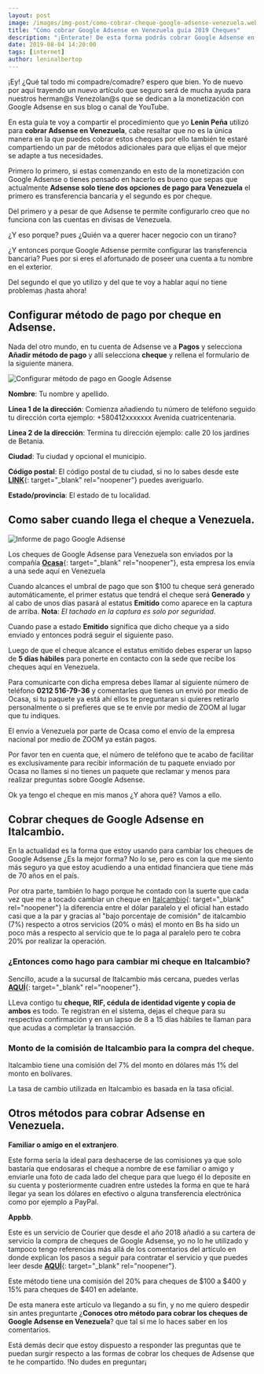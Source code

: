 ```yaml
---
layout: post
image: /images/img-post/como-cobrar-cheque-google-adsense-venezuela.webp
title: "Cómo cobrar Google Adsense en Venezuela guía 2019 Cheques"
description: "¡Enterate! De esta forma podrás cobrar Google Adsense en Venezuela. Guía 2019 actualizada para cheques"
date: 2019-08-04 14:20:00
tags: [internet]
author: leninalbertop
---
```

¡Ey! ¿Qué tal todo mi compadre/comadre? espero que bien. Yo de nuevo por aquí trayendo un nuevo artículo que seguro será de mucha ayuda para nuestros herman@s Venezolan@s que se dedican a la monetización con Google Adsense en sus blog o canal de YouTube.

En esta guía te voy a compartir el procedimiento que yo **Lenin Peña** utilizó para **cobrar Adsense en Venezuela**, cabe resaltar que no es la única manera en la que puedes cobrar estos cheques por ello también te estaré compartiendo un par de métodos adicionales para que elijas el que mejor se adapte a tus necesidades.

Primero lo primero, si estas comenzando en esto de la monetización con Google Adsense o tienes pensado en hacerlo es bueno que sepas que actualmente **Adsense solo tiene dos opciones de pago para Venezuela** el primero es transferencia bancaria y el segundo es por cheque.

Del primero y a pesar de que Adsense te permite configurarlo creo que no funciona con las cuentas en divisas de Venezuela.

¿Y eso porque? pues ¿Quién va a querer hacer negocio con un tirano?

¿Y entonces porque Google Adsense permite configurar las transferencia bancaria? Pues por si eres el afortunado de poseer una cuenta a tu nombre en el exterior.

Del segundo el que yo utilizo y del que te voy a hablar aquí no tiene problemas ¡hasta ahora!

## Configurar método de pago por cheque en Adsense.

Nada del otro mundo, en tu cuenta de Adsense ve a **Pagos** y selecciona **Añadir método de pago** y allí selecciona **cheque** y rellena el formulario de la siguiente manera.

![Configurar método de pago en Google Adsense](https://lh3.googleusercontent.com/qNB6tbBcV5pDuVxO_7UdnqIZxmbLBxBQTjfCv_5i6kN3EIFI-JJzb7j-AujwK8cZ9Y7whOt7lCuq=s768 "Configurar método de pago en Google Adsense")

**Nombre**: Tu nombre y apellido.

**Línea 1 de la dirección**: Comienza añadiendo tu número de teléfono seguido tu dirección corta ejemplo: +580412xxxxxxx Avenida cuatricentenaria.

**Línea 2 de la dirección**: Termina tu dirección ejemplo: calle 20 los jardines de Betania.

**Ciudad**: Tu ciudad y opcional el municipio.

**Código postal**: El código postal de tu ciudad, si no lo sabes desde este [**LINK**](https://codigo-postal.co/venezuela/){: target="_blank" rel="noopener"} puedes averiguarlo.

**Estado/provincia**: El estado de tu localidad.

## Como saber cuando llega el cheque a Venezuela.

![Informe de pago Google Adsense](https://lh3.googleusercontent.com/uoMZ5inISV1Av-jreoUm1tcbZmsy7Z0Od3aP5ApZuERDapLk2tkuwPQTdnMsAeZKc16ZS1YcmuST=s768 "Informe de pago Google Adsense")

Los cheques de Google Adsense para Venezuela son enviados por la compañía [**Ocasa**](http://www.ocasa.com/es/){: target="_blank" rel="noopener"}, esta empresa los envía a una sede aquí en Venezuela

Cuando alcances el umbral de pago que son $100 tu cheque será generado automáticamente, el primer estatus que tendrá el cheque será **Generado** y al cabo de unos días pasará al estatus **Emitido** como aparece en la captura de arriba. **Nota**: *El tachado en la captura es solo por seguridad*.

Cuando pase a estado **Emitido** significa que dicho cheque ya a sido enviado y entonces podrá seguir el siguiente paso.

Luego de que el cheque alcance el estatus emitido debes esperar un lapso de **5 días hábiles** para ponerte en contacto con la sede que recibe los cheques aquí en Venezuela.

Para comunicarte con dicha empresa debes llamar al siguiente número de teléfono **0212 516-79-36** y comentarles que tienes un envió por medio de Ocasa, si tu paquete ya está ahí ellos te preguntaran si quieres retirarlo personalmente o si prefieres que se te envíe por medio de ZOOM al lugar que tu indiques.

El envío a Venezuela por parte de Ocasa como el envío de la empresa nacional por medio de ZOOM ya están pagos.

Por favor ten en cuenta que, el número de teléfono que te acabo de facilitar es exclusivamente para recibir información de tu paquete enviado por Ocasa no llames si no tienes un paquete que reclamar y menos para realizar preguntas sobre Google Adsense.

Ok ya tengo el cheque en mis manos ¿Y ahora qué? Vamos a ello.

## Cobrar cheques de Google Adsense en Italcambio.

En la actualidad es la forma que estoy usando para cambiar los cheques de Google Adsense ¿Es la mejor forma? No lo se, pero es con la que me siento más seguro ya que estoy acudiendo a una entidad financiera que tiene más de 70 años en el país.

Por otra parte, también lo hago porque he contado con la suerte que cada vez que me a tocado cambiar un cheque en [Italcambio](http://www.italcambio.com/index.php){: target="_blank" rel="noopener"} la diferencia entre el dólar paralelo y el oficial han estado casi que a la par y gracias al "bajo porcentaje de comisión" de italcambio (7%) respecto a otros servicios (20% o más) el monto en Bs ha sido un poco más a respecto al servicio que te lo paga al paralelo pero te cobra 20% por realizar la operación.

### ¿Entonces como hago para cambiar mi cheque en Italcambio?

Sencillo, acude a la sucursal de Italcambio más cercana, puedes verlas [**AQUÍ**](http://www.italcambio.com/sucursales.php){: target="_blank" rel="noopener"}.

LLeva contigo tu **cheque, RIF, cédula de identidad vigente y copia de ambos** es todo. Te registran en el sistema, dejas el cheque para su respectiva confirmación y en un lapso de 8 a 15 días hábiles te llaman para que acudas a completar la transacción.

### Monto de la comisión de Italcambio para la compra del cheque.

Italcambio tiene una comisión del 7% del monto en dólares más 1% del monto en bolívares.

La tasa de cambio utilizada en Italcambio es basada en la tasa oficial.

## Otros métodos para cobrar Adsense en Venezuela.

**Familiar o amigo en el extranjero**.

Este forma sería la ideal para deshacerse de las comisiones ya que solo bastaría que endosaras el cheque a nombre de ese familiar o amigo y enviarle una foto de cada lado del cheque para que luego él lo deposite en su cuenta y posteriormente cuadren entre ustedes la forma en que te hará llegar ya sean los dólares en efectivo o alguna transferencia electrónica como por ejemplo a PayPal.

**Appbb**.

Este es un servicio de Courier que desde el año 2018 añadió a su cartera de servicio la compra de cheques de Google Adsense, yo no lo he utilizado y tampoco tengo referencias más allá de los comentarios del artículo en donde explican los pasos a seguir para contratar el servicio y que puedes leer desde [**AQUÍ**](https://www.appbb.co/google-adsense-infolinks-paypal-clickbank-con-payoneer/){: target="_blank" rel="noopener"}.

Este método tiene una comisión del 20% para cheques de $100 a $400 y 15% para cheques de $401 en adelante.

De esta manera este artículo va llegando a su fin, y no me quiero despedir sin antes preguntarte ¿**Conoces otro método para cobrar los cheques de Google Adsense en Venezuela**? que tal si me lo haces saber en los comentarios.

Está demás decir que estoy dispuesto a responder las preguntas que te puedan surgir respecto a las formas de cobrar los cheques de Adsense que te he compartido. !No dudes en preguntar¡